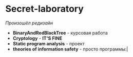 # Secret-laboratory
*Произошёл редизайн*
* **BinaryAndRedBlackTree** - курсовая работа
* **Cryptology** - **IT'S FINE**
* **Static program analysis** - проект
* **theories of information safety** - просто программы:|
